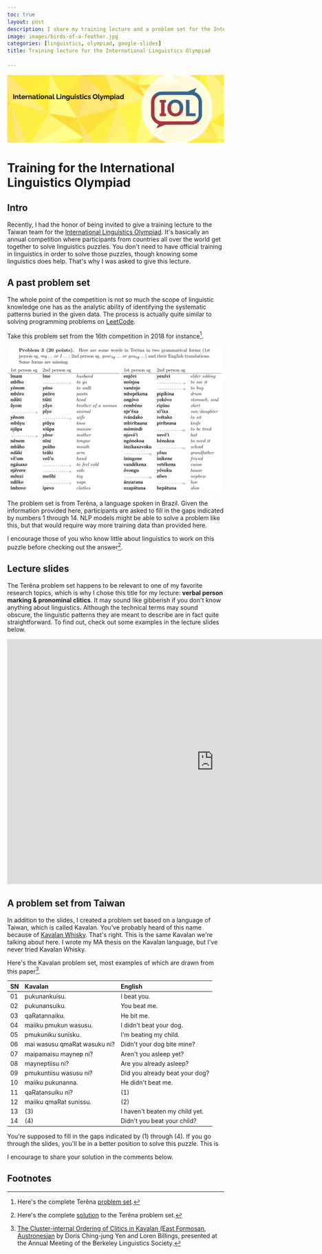 ```yaml
---
toc: true
layout: post
description: I share my training lecture and a problem set for the International Linguistics Olympiad. 
image: images/birds-of-a-feather.jpg
categories: [linguistics, olympiad, google-slides]
title: Training lecture for the International Linguistics Olympiad

---
```

![](https://github.com/howard-haowen/blog.ai/raw/master/images/IOL-banner.png "Credit: ioling.org")

# Training for the International Linguistics Olympiad

## Intro
Recently, I had the honor of being invited to give a training lecture to the Taiwan team for the [International Linguistics Olympiad](https://en.wikipedia.org/wiki/International_Linguistics_Olympiad). It's basically an annual competition where participants from countries all over the world get together to solve linguistics puzzles. You don't need to have official training in linguistics in order to solve those puzzles, though knowing some linguistics does help. That's why I was asked to give this lecture. 

## A past problem set
The whole point of the competition is not so much the scope of linguistic knowledge one has as the analytic ability of identifying the systematic patterns buried in the given data. The  process is actually quite similar to solving programming problems on [LeetCode](https://leetcode.com).  

Take this problem set from the 16th competition in 2018 for instance[^1].

![](https://github.com/howard-haowen/blog.ai/raw/master/images/Terena-problem.png "Terêna problem set")

The problem set is from Terêna, a language spoken in Brazil. Given the information provided here, participants are asked to fill in the gaps indicated by numbers 1 through 14. NLP models might be able to solve a problem like this, but that would require way more training data than provided here.  

I encourage those of you who know little about linguistics to work on this puzzle before checking out the answer[^2].    

## Lecture slides
The Terêna problem set happens to be relevant to one of my favorite research topics, which is why I chose this title for my lecture: **verbal person marking & pronominal clitics**. It may sound like gibberish if you don't know anything about linguistics. Although the technical terms may sound obscure, the linguistic patterns they are meant to describe are in fact quite straightforward. To find out, check out some examples in the lecture slides below. 

<iframe src="https://docs.google.com/presentation/d/e/2PACX-1vRzIAb2rdQHWSHOreVPJDz2oViOS9ybACd5mmjx-8TYBAuGbbhOSUHiW319fw5cu4xDreO2mCD8FcJd/embed?start=false&loop=false&delayms=3000" frameborder="0" width="960" height="569" allowfullscreen="true" mozallowfullscreen="true" webkitallowfullscreen="true"></iframe>

## A problem set from Taiwan
In addition to the slides, I created a problem set based on a language of Taiwan, which is called Kavalan. You've probably heard of this name because of [Kavalan Whisky](https://edition.cnn.com/travel/article/taiwan-whisky-kavalan/index.html). That's right. This is the same Kavalan we're talking about here. I wrote my MA thesis on the Kavalan language, but I've never tried Kavalan Whisky. 

Here's the Kavalan problem set, most examples of which are drawn from this paper[^3]. 

| SN| Kavalan | English  |
|--|:-|:-|
| 01| pukunankuisu. | I beat you.|
| 02| pukunansuiku. | You beat me.|
| 03| qaRatannaiku. | He bit me.|
| 04| maiiku pmukun wasusu. | I didn't beat your dog.|
| 05| pmukuniku sunisku. | I'm beating my child.|
| 06| mai wasusu qmaRat wasuku ni? | Didn't your dog bite mine? |
| 07| maipamaisu maynep ni? | Aren't you asleep yet? |
| 08| mayneptiisu ni? | Are you already asleep? |
| 09| pmukuntiisu wasusu ni? | Did you already beat your dog? |
| 10| maiiku pukunanna. | He didn't beat me.|
| 11| qaRatansuiku ni? | (1) |
| 12| maiiku qmaRat sunissu. | (2)|
| 13| (3) | I haven't beaten my child yet.|
| 14| (4) | Didn't you beat your child?|

You're supposed to fill in the gaps indicated by (1) through (4). If you go through the slides, you'll be in a better position to solve this puzzle. This is 

I encourage to share your solution in the comments below.

## Footnotes
[^1]: Here's the complete Terêna [problem set](https://ioling.org/booklets/iol-2018-indiv-prob.en.pdf).

[^2]: Here's the complete [solution](https://ioling.org/booklets/iol-2018-indiv-sol.en.pdf) to the Terêna problem set.

[^3]: [The Cluster-internal Ordering of Clitics in Kavalan (East Formosan, Austronesian]((http://journals.linguisticsociety.org/proceedings/index.php/BLS/article/view/3351)) by Doris Ching-jung Yen and Loren Billings, presented at the Annual Meeting of the Berkeley Linguistics Society.
<!--stackedit_data:
eyJoaXN0b3J5IjpbNDI5NzI0NDgsMTc3MjExODk2MCw5MjU0Nz
A1NDQsNjAyODE4ODA1LC0xMjMxNzY4MTI3LDg4MDQ5MzI5NSwt
MTQ5MDA4OTkxOSwyMDI1NzYwMTU2LDI4MTg3NTkwLC01NDIyOT
AzNCwtMTc5MDI1MDAxMyw2ODE3MDk5NzZdfQ==
-->